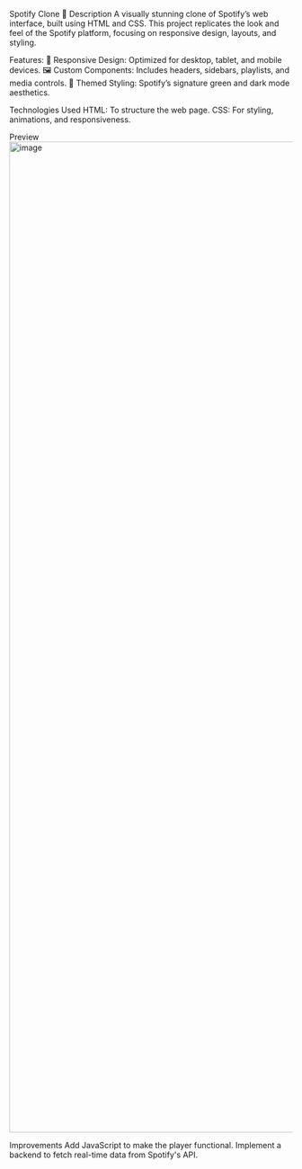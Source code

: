 Spotify Clone 🎵
Description
A visually stunning clone of Spotify’s web interface, built using HTML and CSS. This project replicates the look and feel of the Spotify platform, focusing on responsive design, layouts, and styling.

Features:
📱 Responsive Design: Optimized for desktop, tablet, and mobile devices.
🖼️ Custom Components: Includes headers, sidebars, playlists, and media controls.
🎵 Themed Styling: Spotify’s signature green and dark mode aesthetics.

Technologies Used
HTML: To structure the web page.
CSS: For styling, animations, and responsiveness.

Preview
<img width="1763" alt="image" src="https://github.com/user-attachments/assets/f2499f2c-749d-4d20-a95f-0f2f4d088ad6" />

Improvements
Add JavaScript to make the player functional.
Implement a backend to fetch real-time data from Spotify's API.
